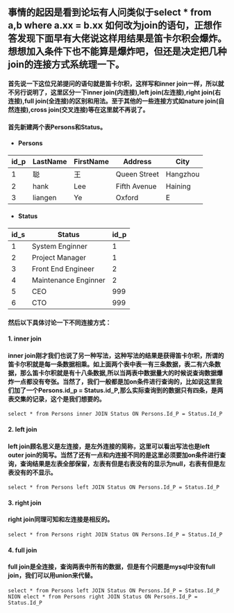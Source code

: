 ## 事情的起因是看到论坛有人问类似于select * from a,b where a.xx = b.xx 如何改为join的语句，正想作答发现下面早有大佬说这样用结果是笛卡尔积会爆炸。想想加入条件下也不能算是爆炸吧，但还是决定把几种join的连接方式系统理一下。  
#### 首先说一下这位兄弟提问的语句就是笛卡尔积，这样写和inner join一样，所以就不另行说明了，这里区分一下inner join(内连接),left join(左连接),right join(右连接),full join(全连接)的区别和用法。至于其他的一些连接方式如nature join(自然连接),cross join(交叉连接)等在这里就不再说了。 
#### 首先新建两个表Persons和Status。  
* #### Persons
| id_p | LastName | FirstName | Address      | City     |
| ---- | -------- | --------- | ------------ | -------- |
| 1    | 聪       | 王        | Queen Street | Hangzhou |
| 2    | hank     | Lee       | Fifth Avenue | Haining  |
| 3    | liangen  | Ye        | Oxford       | E        |   
* #### Status
| id_s | Status               | id_p |
| ---- | -------------------- | ---- |
| 1    | System Enginner      | 1    |
| 2    | Project Manager      | 1    |
| 3    | Front End Engineer   | 2    |
| 4    | Maintenance Enginner | 2    |
| 5    | CEO                  | 999  |
| 6    | CTO                  | 999  |  
#### 然后以下具体讨论一下不同连接方式：
#### 1. inner join  
#### inner join刚才我们也说了另一种写法，这种写法的结果是获得笛卡尔积，所谓的笛卡尔积就是每一条数据相乘。如上面两个表中表一有三条数据，表二有六条数据，那么笛卡尔积就是有十八条数据,所以当两表中数据量大的时候说查询数据爆炸一点都没有夸张。当然了，我们一般都是加on条件进行查询的，比如说这里我们加了一个Persons.id_p = Status.id_P,那么实际查询到的数据只有四条，是两表交集的记录，这个是我们想要的。
`select * from Persons inner JOIN Status ON Persons.Id_P = Status.Id_P`  
#### 2. left join  
#### left join顾名思义是左连接，是左外连接的简称，这里可以看出写法也是left outer join的简写。当然了还有一点和内连接不同的是这里必须要加on条件进行查询，查询结果是左表全部保留，左表有但是右表没有的显示为null，右表有但是左表没有的不显示。  
`select * from Persons left JOIN Status ON Persons.Id_P = Status.Id_P`    
#### 3. right join  
#### right join同理可知和左连接是相反的。  
`select * from Persons right JOIN Status ON Persons.Id_P = Status.Id_P`  
#### 4. full join  
#### full join是全连接，查询两表中所有的数据，但是有个问题是mysql中没有full join，我们可以用union来代替。  
`select * from Persons left JOIN Status ON Persons.Id_P = Status.Id_P NION elect * from Persons right JOIN Status ON Persons.Id_P = Status.Id_P`
